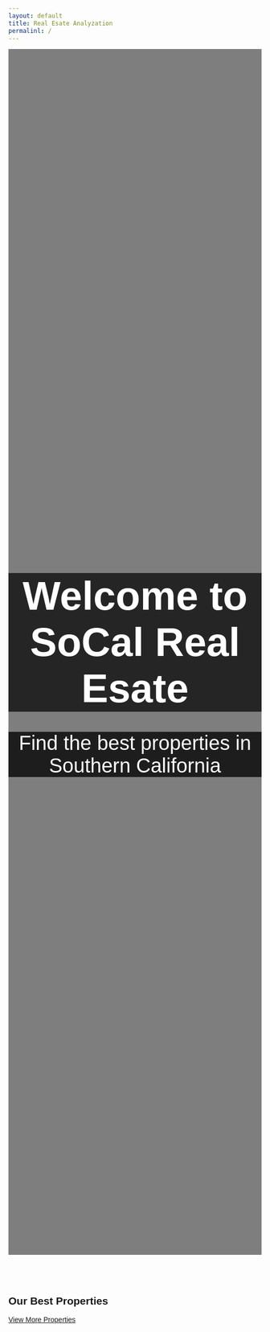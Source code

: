 ```yaml
---
layout: default
title: Real Esate Analyzation
permalinl: /
---
```


<html lang="en">
<head>
    <meta charset="UTF-8">
    <meta name="viewport" content="width=device-width, initial-scale=1.0">
    <link rel="stylesheet" href="https://stackpath.bootstrapcdn.com/bootstrap/4.5.2/css/bootstrap.min.css">
    <title>Real Esate Analyzation</title>
    <style>
        body {
            font-family: Arial, sans-serif;
        }
        .hero-section {
            height: 60vh;
            background-image: url('https://cdn.hometogo.net/assets/media/pics/1920_600/6118fa9084ec1.jpg');
            background-size: cover;
            background-position: center;
            color: white;
            display: flex;
            align-items: center;
            justify-content: center;
            text-align: center;
            position: relative; /* Add this line to make the background overlay work */
        }
        /* Background overlay */
        .hero-section::before {
            content: "";
            background: rgba(0, 0, 0, 0.5); /* Adjust the transparency by changing the last value (0.5) */
            position: absolute;
            top: 0;
            right: 0;
            bottom: 0;
            left: 0;
            z-index: -1; /* Place it behind the text content */
        }
        .hero-section h1 {
            font-size: 80px;
            margin-bottom: 20px;
            background: rgba(0, 0, 0, 0.7);
        }
        .hero-section p {
            font-size: 40px;
            margin-bottom: 20px;
            background: rgba(0, 0, 0, 0.77);
        }
        .top-houses, .recommendations {
            padding: 50px 0;
        }
        .house-card {
            margin-bottom: 30px;
        }
    </style>
</head>
<body>

<!-- Hero Section -->
<section class="hero-section">
    <div>
        <h1>Welcome to SoCal Real Esate</h1>
        <p>Find the best properties in Southern California</p>
    </div>
</section>

<!-- Top House Section -->

<section class="top-houses container">
    <h2 class="text-center">Our Best Properties</h2>
    <div class="row" id="house-list"></div> <!-- This is where we'll display the house information -->
    <div class="text-center mt-4">
        <a href="#" class="btn btn-primary btn-lg font-weight-bold" id="viewMoreHouses">View More Properties</a>
    </div>
</section>

<script>

    // Function to get the JWT token from cookies
    function getJwtToken() {
        return document.cookie.split(';').find(cookie => cookie.trim().startsWith('jwt='));
    }

    // Function to redirect to the login page if the JWT token does not exist
    function redirectToLogin() {
        window.location.href = "{{site.baseurl}}/login"; // Adjust the login page URL as needed
    }

    // Check for the existence of the JWT token when the page loads
    window.addEventListener('load', function() {
        const jwtToken = getJwtToken();

        // If the JWT token does not exist, redirect to the login page
        if (!jwtToken) {
            redirectToLogin();
        }
    });

    // Function to get the correct link for "View More Houses" based on the hostname
    function getHousesLink() {
        if (location.hostname === "localhost" || location.hostname === "127.0.0.1") {
            return "/houses";
        } else {
            return "https://real-estate-analyzation.github.io/RealEstateFrontend/houses";
        }
    }

    // Update the "View More Houses" link dynamically
    const viewMoreHousesLink = document.getElementById('viewMoreHouses');
    viewMoreHousesLink.href = getHousesLink();
</script>

<!-- Personalized Recommendations Section 
<section class="recommendations container">
    <h2 class="text-center">Get Personalized Recommendations</h2>
    <p class="text-center">Answer a few questions and get houses recommendations tailored just for you</p>
    <div class="text-center mt-4">
        <a href="#" class="btn btn-primary btn-lg font-weight-bold" id="getStartedButton">Get Started</a>
    </div>
</section>

<script>
    // Function to get the correct link for "Get Started" based on the hostname
    function getGetStartedLink() {
        if (location.hostname === "localhost" || location.hostname === "127.0.0.1") {
            return "/houserecommendation";
        } else {
            return "https://real-estate-analyzation.github.io/RealEstateFrontend/houserecommendation";
        }
    }

    // Update the "Get Started" link dynamically
    const getStartedButton = document.getElementById('getStartedButton');
    getStartedButton.href = getGetStartedLink();
</script>-->


<script>
    // Function to fetch and display houses information
    async function fetchHouses() {
        try {
            const response = await fetch('http://127.0.0.1:8181/api/house/houses'); // Replace with your API URL
            const data = await response.json();

            // Select the div where you want to display the houses
            const houseList = document.getElementById('house-list');

            // Loop through the first 3 houses (assuming API returns an array of houses)
            data.slice(0, 3).forEach(house => {
                // Create a div to hold house card
                const houseCard = document.createElement('div');
                houseCard.classList.add('col-lg-4', 'col-md-6', 'mb-4'); // Adjust the column size here
                houseCard.innerHTML = `
                    <div class="card">
                        <img src="${house.imgSRC || placeholderImageUrl}" class="card-img-top" alt="${house.address}">
                        <div class="card-body">
                            <h5 class="card-title">${house.address}</h5>
                            ${house.price ? `<h5 class="card-title">Price: ${house.price}</h5>` : ''}
                            ${house.livingarea ? `<p class="card-text">${house.livingarea} sqft</p>` : ''}
                            ${house.bedrooms ? `<p class="card-text">Bedrooms: ${house.bedrooms}</p>` : ''}
                            ${house.bathrooms ? `<p class="card-text">Bathrooms: ${house.bathrooms}</p>` : ''}
                            <a href="${getHouseDetailsLink(house.id)}" class="btn btn-primary view-details-btn">View Details</a>
                        </div>
                    </div>
                `;
                houseList.appendChild(houseCard);
            });

            function getHouseDetailsLink(houseId) {
                let baseUrl;

                if (location.hostname === "localhost" || location.hostname === "127.0.0.1") {
                    baseUrl = "/houses/";
                } else {
                    baseUrl = "https://real-estate-analyzation.github.io/RealEstateFrontend/houses/";
                }

                return `${baseUrl}house_details?id=${houseId}`;
            }

        } catch (error) {
            console.error('Error fetching data:', error);
        }
    }

    // Call the fetchHouses function when the page loads
    window.addEventListener('load', fetchHouses);
</script>


<script src="https://code.jquery.com/jquery-3.5.1.slim.min.js"></script>
<script src="https://cdn.jsdelivr.net/npm/@popperjs/core@2.9.3/dist/umd/popper.min.js"></script>
<script src="https://stackpath.bootstrapcdn.com/bootstrap/4.5.2/js/bootstrap.min.js"></script>
</body>
</html>
